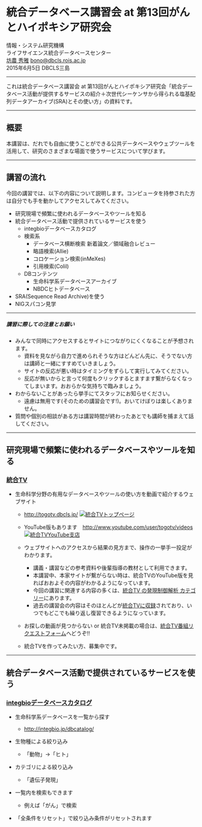 # 統合データベース講習会 at 第13回がんとハイポキシア研究会

情報・システム研究機構  
ライフサイエンス統合データベースセンター  
[坊農 秀雅](http://bonohu.jp/) bono@dbcls.rois.ac.jp  
2015年6月5日 DBCLS三島  


----

これは統合データベース講習会 at 第13回がんとハイポキシア研究会「統合データベース活動が提供するサービスの紹介＋次世代シーケンサから得られる塩基配列データアーカイブ(SRA)とその使い方」の資料です。   

----

## 概要

本講習は、だれでも自由に使うことができる公共データベースやウェブツールを活用して、研究のさまざまな場面で使うサービスについて学びます。    

----

## 講習の流れ
今回の講習では、以下の内容について説明します。コンピュータを持参された方は自分でも手を動かしてアクセスしてみてください。

- 研究現場で頻繁に使われるデータベースやツールを知る
- 統合データベース活動で提供されているサービスを使う
  - integbioデータベースカタログ
  - 検索系
	  - データベース横断検索 新着論文／領域融合レビュー
	  - 略語検索(Allie)
	  - コロケーション検索(inMeXes)
	  - 引用検索(Colil)
  - DBコンテンツ
	 - 生命科学系データベースアーカイブ
	 - NBDCヒトデータベース
- SRA(Sequence Read Archive)を使う
- NIGスパコン見学

----

##### 講習に際しての注意とお願い

- みんなで同時にアクセスするとサイトにつながりにくくなることが予想されます。
    - 資料を見ながら自力で進められそうな方はどんどん先に、そうでない方は講師と一緒にすすめていきましょう。
    - サイトの反応が悪い時はタイミングをずらして実行してみてください。
    - 反応が無いからと言って何度もクリックするとますます繋がらなくなってしまいます。おおらかな気持ちで臨みましょう。
- わからないことがあったら挙手にてスタッフにお知らせください。
    - 遠慮は無用です(そのための講習会です!)。おいてけぼりは楽しくありません。
- 質問や個別の相談がある方は講習時間が終わったあとでも講師を捕まえて話してください。
 
----

## 研究現場で頻繁に使われるデータベースやツールを知る
### [統合TV](http://togotv.dbcls.jp/)
- 生命科学分野の有用なデータベースやツールの使い方を動画で紹介するウェブサイト
    - http://togotv.dbcls.jp/
[![統合TVトップページ](http://i.gyazo.com/457d7a15c537adc10d9b99596447508f.png)](http://gyazo.com/457d7a15c537adc10d9b99596447508f)

    - YouTube版もあります　http://www.youtube.com/user/togotv/videos
[![統合TVYouTube支店](http://i.gyazo.com/4c4ffa07ba8a0ea1846a2e76be02284e.png)](http://gyazo.com/4c4ffa07ba8a0ea1846a2e76be02284e)
    - ウェブサイトへのアクセスから結果の見方まで、操作の一挙手一投足がわかります。
        - 講義・講習などの参考資料や後輩指導の教材として利用できます。
        - 本講習中、本家サイトが繋がらない時は、統合TVのYouTube版を見ればおおよその内容がわかるようになっています。
        - 今回の講習に関連する内容の多くは、[統合TV の発現制御解析 カテゴリー](http://togotv.dbcls.jp/ja/contents/category/expression)にあります。
        - 過去の講習会の内容はそのほとんどが[統合TVに収録](http://togotv.dbcls.jp/ja/contents/category/dbcls#%E7%B5%B1%E5%90%88%E3%83%87%E3%83%BC%E3%82%BF%E3%83%99%E3%83%BC%E3%82%B9%E8%AC%9B%E7%BF%92%E4%BC%9Aajacs-%E8%AC%9B%E6%BC%94%E3%83%BB%E8%AC%9B%E7%BF%92%E5%8B%95%E7%94%BB)されており、いつでもどこでも繰り返し復習できるようになっています。
    - お探しの動画が見つからない or 統合TV未掲載の場合は、[統合TV番組リクエストフォーム](https://docs.google.com/forms/d/15pxJHnsV_Cu8B55Xy0F3jg5S9FXupkbBqONrZsyUE7k/viewform)へどうぞ!!
    - 統合TVを作ってみたい方、募集中です。

----

## 統合データベース活動で提供されているサービスを使う
### [integbioデータベースカタログ](http://integbio.jp/dbcatalog/)
- 生命科学系データベースを一覧から探す
	- http://integbio.jp/dbcatalog/

- 生物種による絞り込み
	- 「動物」→「ヒト」
- カテゴリによる絞り込み
	- 「遺伝子発現」
- 一覧内を検索もできます
	- 例えば「がん」で検索
- 「全条件をリセット」で絞り込み条件がリセットされます

